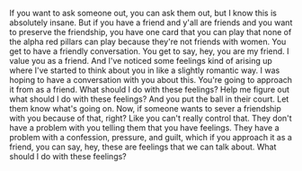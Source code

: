  If you want to ask someone out, you can ask them out, but I know this is absolutely insane. But if you have a friend and y'all are friends and you want to preserve the friendship, you have one card that you can play that none of the alpha red pillars can play because they're not friends with women. You get to have a friendly conversation. You get to say, hey, you are my friend. I value you as a friend. And I've noticed some feelings kind of arising up where I've started to think about you in like a slightly romantic way. I was hoping to have a conversation with you about this. You're going to approach it from as a friend. What should I do with these feelings? Help me figure out what should I do with these feelings? And you put the ball in their court. Let them know what's going on. Now, if someone wants to sever a friendship with you because of that, right? Like you can't really control that. They don't have a problem with you telling them that you have feelings. They have a problem with a confession, pressure, and guilt, which if you approach it as a friend, you can say, hey, these are feelings that we can talk about. What should I do with these feelings?